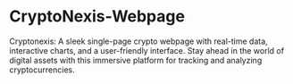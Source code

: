 # CryptoNexis-Webpage
 Cryptonexis: A sleek single-page crypto webpage with real-time data, interactive charts, and a user-friendly interface. Stay ahead in the world of digital assets with this immersive platform for tracking and analyzing cryptocurrencies.
